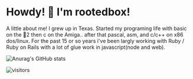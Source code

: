 # Howdy! 🤠 I'm rootedbox!

A little about me! I grew up in Texas. Started my programing life with basic on the 🍎2 then c on the Amiga.. after that pascal, asm, and c/c++ on x86 dos/linux. For the past 15 or so years i've been largly working with Ruby / Ruby on Rails with a lot of glue work in javascript(node and web).

![Anurag's GitHub stats](https://github-readme-stats.vercel.app/api?username=rootedbox&count_private=true&show_icons=true&theme=radical)

![visitors](https://visitor-badge.glitch.me/badge?page_id=rootedbox.github.profile)

<!--
**rootedbox/rootedbox** is a ✨ _special_ ✨ repository because its `README.md` (this file) appears on your GitHub profile.

Here are some ideas to get you started:

- 🔭 I’m currently working on ...
- 🌱 I’m currently learning ...
- 👯 I’m looking to collaborate on ...
- 🤔 I’m looking for help with ...
- 💬 Ask me about ...
- 📫 How to reach me: ...
- 😄 Pronouns: ...
- ⚡ Fun fact: ...
-->
